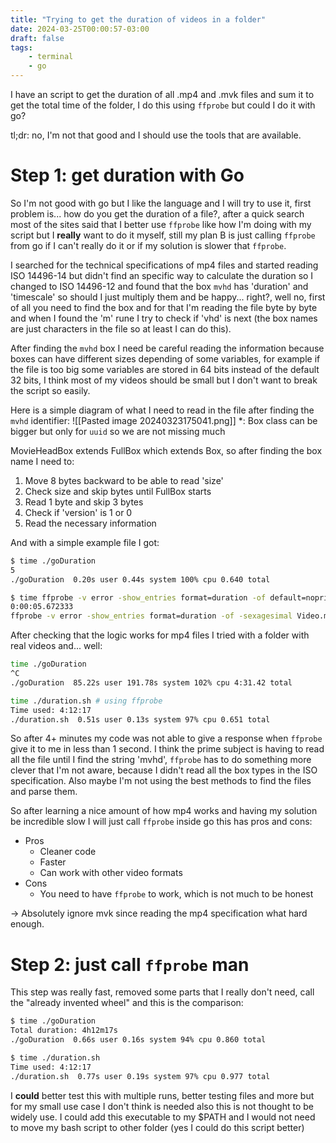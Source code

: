 ```yaml
---
title: "Trying to get the duration of videos in a folder"
date: 2024-03-25T00:00:57-03:00
draft: false
tags:
    - terminal
    - go
---
```

I have an script to get the duration of all .mp4 and .mvk files and sum it to get the total time of the folder, I do this using `ffprobe` but could I do it with go?

tl;dr: no, I'm not that good and I should use the tools that are available.

# Step 1: get duration with Go
So I'm not good with go but I like the language and I will try to use it, first problem is... how do you get the duration of a file?, after a quick search most of the sites said that I better use `ffprobe` like how I'm doing with my script but I **really** want to do it myself, still my plan B is just calling `ffprobe` from go if I can't really do it or if my solution is slower that `ffprobe`.

I searched for the technical specifications of mp4 files and started reading ISO 14496-14 but didn't find an specific way to calculate the duration so I changed to ISO 14496-12 and found that the box `mvhd` has 'duration' and 'timescale' so should I just multiply them and be happy... right?, well no, first of all you need to find the box and for that I'm reading the file byte by byte and when I found the 'm' rune I try to check if 'vhd' is next (the box names are just characters in the file so at least I can do this). 

After finding the `mvhd` box I need be careful reading the information because boxes can have different sizes depending of some variables, for example if the file is too big some variables are stored in 64 bits instead of the default 32 bits, I think most of my videos should be small but I don't want to break the script so easily.

Here is a simple diagram of what I need to read in the file after finding the `mvhd` identifier:
![[Pasted image 20240323175041.png]]
\*: Box class can be bigger but only for `uuid` so we are not missing much

MovieHeadBox extends FullBox which extends Box, so after finding the box name I need to:
1. Move 8 bytes backward to be able to read 'size'
2. Check size and skip bytes until FullBox starts
3. Read 1 byte and skip 3 bytes
4. Check if 'version' is 1 or 0
5. Read the necessary information

And with a simple example file I got:
```bash
$ time ./goDuration
5
./goDuration  0.20s user 0.44s system 100% cpu 0.640 total

$ time ffprobe -v error -show_entries format=duration -of default=noprint_wrappers=1:nokey=1 -sexagesimal Video.mp4
0:00:05.672333
ffprobe -v error -show_entries format=duration -of -sexagesimal Video.mp4  0.08s user 0.02s system 98% cpu 0.102 total
```

After checking that the logic works for mp4 files I tried with a folder with real videos and... well:
```bash
time ./goDuration
^C
./goDuration  85.22s user 191.78s system 102% cpu 4:31.42 total

time ./duration.sh # using ffprobe
Time used: 4:12:17
./duration.sh  0.51s user 0.13s system 97% cpu 0.651 total
```

So after 4+ minutes my code was not able to give a response when `ffprobe` give it to me in less than 1 second. I think the prime subject is having to read all the file until I find the string 'mvhd', `ffprobe` has to do something more clever that I'm not aware, because I didn't read all the box types in the ISO specification. Also maybe I'm not using the best methods to find the files and parse them.

So after learning a nice amount of how mp4 works and having my solution be incredible slow I will just call `ffprobe` inside go this has pros and cons:
- Pros
	- Cleaner code
	- Faster
	- Can work with other video formats
- Cons
	- You need to have `ffprobe` to work, which is not much to be honest

-> Absolutely ignore mvk since reading the mp4 specification what hard enough.
# Step 2: just call `ffprobe` man
This step was really fast, removed some parts that I really don't need, call the "already invented wheel" and this is the comparison:
```bash 
$ time ./goDuration
Total duration: 4h12m17s
./goDuration  0.66s user 0.16s system 94% cpu 0.860 total

$ time ./duration.sh
Time used: 4:12:17
./duration.sh  0.77s user 0.19s system 97% cpu 0.977 total
```

I **could** better test this with multiple runs, better testing files and more but for my small use case I don't think is needed also this is not thought to be widely use. I could add this executable to my $PATH and I would not need to move my bash script to other folder (yes I could do this script better)
